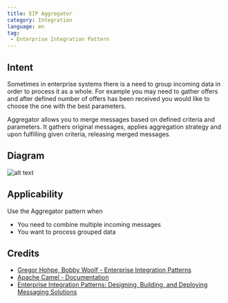 ```yaml
---
title: EIP Aggregator
category: Integration
language: en
tag:
 - Enterprise Integration Pattern
---
```


## Intent
Sometimes in enterprise systems there is a need to group incoming data in order to process it as a whole. For example
you may need to gather offers and after defined number of offers has been received you would like to choose the one with
the best parameters. 

Aggregator allows you to merge messages based on defined criteria and parameters. It gathers original messages, 
applies aggregation strategy and upon fulfilling given criteria, releasing merged messages.

## Diagram 
![alt text](./etc/aggregator.gif "Splitter")

## Applicability
Use the Aggregator pattern when

* You need to combine multiple incoming messages 
* You want to process grouped data

## Credits

* [Gregor Hohpe, Bobby Woolf - Enterprise Integration Patterns](http://www.enterpriseintegrationpatterns.com/patterns/messaging/Aggregator.html)
* [Apache Camel - Documentation](http://camel.apache.org/aggregator2.html)
* [Enterprise Integration Patterns: Designing, Building, and Deploying Messaging Solutions](https://www.amazon.com/gp/product/0321200683/ref=as_li_tl?ie=UTF8&camp=1789&creative=9325&creativeASIN=0321200683&linkCode=as2&tag=javadesignpat-20&linkId=122e0cff74eedd004cc81a3ecfa623cf)
